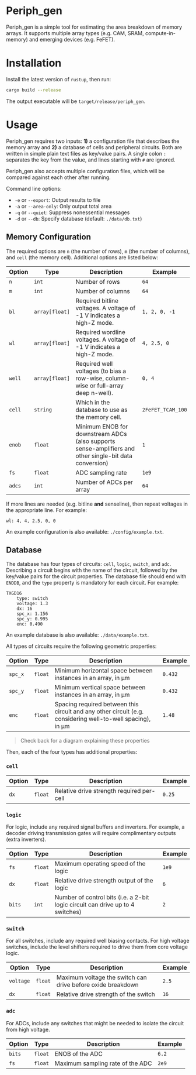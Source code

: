 # Periph_gen

Periph_gen is a simple tool for estimating the area breakdown of memory arrays.
It supports multiple array types (e.g. CAM, SRAM, compute-in-memory) and
emerging devices (e.g. FeFET).

# Installation

Install the latest version of `rustup`, then run:

```bash
cargo build --release
```

The output executable will be `target/release/periph_gen`.

# Usage

Periph_gen requires two inputs: **1)** a configuration file that describes the
memory array and **2)** a database of cells and peripheral circuits.  Both are
written in simple plain text files as key/value pairs.  A single colon `:`
separates the key from the value, and lines starting with `#` are ignored.

Periph_gen also accepts multiple configuration files, which will be compared
against each other after running.

Command line options:
  - `-e` or `--export`: Output results to file
  - `-a` or `--area-only`: Only output total area
  - `-q` or `--quiet`: Suppress nonessential messages
  - `-d` or `--db`: Specify database (default: `./data/db.txt`)

## Memory Configuration

The required options are `n` (the number of rows), `m` (the number of columns),
and `cell` (the memory cell).  Additional options are listed below:

| Option | Type | Description | Example |
|--------|------|-------------|---------|
| `n` | `int` | Number of rows | `64` |
| `m` | `int` | Number of columns | `64` |
| `bl` | `array[float]` | Required bitline voltages.  A voltage of -1 V indicates a high-Z mode. | `1, 2, 0, -1` |
| `wl` | `array[float]` | Required wordline voltages.  A voltage of -1 V indicates a high-Z mode. | `4, 2.5, 0` |
| `well` | `array[float]` | Required well voltages (to bias a row-wise, column-wise or full-array deep n-well). | `0, 4` |
| `cell` | `string` | Which in the database to use as the memory cell. | `2FeFET_TCAM_100` |
| `enob` | `float` | Minimum ENOB for downstream ADCs (also supports sense-amplifiers and other single-bit data conversion) | `1` |
| `fs` | `float` | ADC sampling rate | `1e9` |
| `adcs` | `int` | Number of ADCs per array | `64` |

If more lines are needed (e.g. bitline **and** senseline), then repeat voltages
in the appropriate line.  For example:

```
wl: 4, 4, 2.5, 0, 0
```

An example configuration is also available: `./config/example.txt`.

## Database

The database has four types of circuits: `cell`, `logic`, `switch`, and `adc`.
Describing a circuit begins with the name of the circuit, followed by the
key/value pairs for the circuit properties.  The database file should end with
`ENDDB`, and the `type` property is mandatory for each circuit. For example:

```
TXGD16
	type: switch
	voltage: 1.3
	dx: 16
	spc_x: 1.156
	spc_y: 0.995
	enc: 0.490
```

An example database is also available: `./data/example.txt`.

All types of circuits require the following geometric properties:

| Option | Type | Description | Example |
|--------|------|-------------|---------|
| `spc_x` | `float` | Minimum horizontal space between instances in an array, in μm | `0.432` |
| `spc_y` | `float` | Minimum vertical space between instances in an array, in μm | `0.432` |
| `enc` | `float` | Spacing required between this circuit and any other circuit (e.g. considering well-to-well spacing), in μm | `1.48` |

> Check back for a diagram explaining these properties

Then, each of the four types has additional properties:

### `cell`

| Option | Type | Description | Example |
|--------|------|-------------|---------|
| `dx` | `float` | Relative drive strength required per-cell | `0.25` |

### `logic`

For logic, include any required signal buffers and inverters.  For example, a
decoder driving transmission gates will require complimentary outputs (extra
inverters).

| Option | Type | Description | Example |
|--------|------|-------------|---------|
| `fs` | `float` | Maximum operating speed of the logic | `1e9` |
| `dx` | `float` | Relative drive strength output of the logic | `6` |
| `bits` | `int` | Number of control bits (i.e. a 2-bit logic circuit can drive up to 4 switches) | `2` |

### `switch`

For all switches, include any required well biasing contacts.  For high voltage
switches, include the level shifters required to drive them from core voltage
logic.

| Option | Type | Description | Example |
|--------|------|-------------|---------|
| `voltage` | `float` | Maximum voltage the switch can drive before oxide breakdown | `2.5` |
| `dx` | `float` | Relative drive strength of the switch | `16` |

### `adc`

For ADCs, include any switches that might be needed to isolate the circuit from
high voltage.

| Option | Type | Description | Example |
|--------|------|-------------|---------|
| `bits` | `float` | ENOB of the ADC | `6.2` |
| `fs` | `float` | Maximum sampling rate of the ADC | `2e9` |
